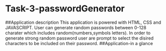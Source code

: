 # Task-3-passwordGenerator
##Application description
This application is powered with HTML, CSS and JAVASCRIPT.
User can generate random passwords between 0-128 charater which includes random(numbers,symbols letters).
In order to generate strong random password user are prompt to select the disired characters to be included on their password.
##Application-in a glance

